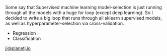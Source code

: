 Some say that Supervised machine learning model-selection is just running through all the models with a huge for loop (except deep learning). So I decided to write a big loop that runs through all sklearn supervised models, as well as hyperparameter-selection via cross-validation.

* Regression
* Classification

[jj@planetj.io](mailto:jj@planetj.io)